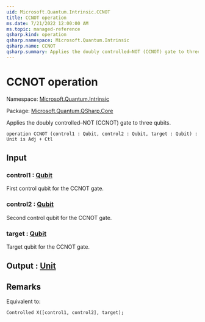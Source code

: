 ```yaml
---
uid: Microsoft.Quantum.Intrinsic.CCNOT
title: CCNOT operation
ms.date: 7/21/2022 12:00:00 AM
ms.topic: managed-reference
qsharp.kind: operation
qsharp.namespace: Microsoft.Quantum.Intrinsic
qsharp.name: CCNOT
qsharp.summary: Applies the doubly controlled–NOT (CCNOT) gate to three qubits.
---
```


# CCNOT operation

Namespace: [Microsoft.Quantum.Intrinsic](xref:Microsoft.Quantum.Intrinsic)

Package: [Microsoft.Quantum.QSharp.Core](https://nuget.org/packages/Microsoft.Quantum.QSharp.Core)


Applies the doubly controlled–NOT (CCNOT) gate to three qubits.

```qsharp
operation CCNOT (control1 : Qubit, control2 : Qubit, target : Qubit) : Unit is Adj + Ctl
```


## Input

### control1 : [Qubit](xref:microsoft.quantum.qsharp.valueliterals#qubit-literals)

First control qubit for the CCNOT gate.


### control2 : [Qubit](xref:microsoft.quantum.qsharp.valueliterals#qubit-literals)

Second control qubit for the CCNOT gate.


### target : [Qubit](xref:microsoft.quantum.qsharp.valueliterals#qubit-literals)

Target qubit for the CCNOT gate.



## Output : [Unit](xref:microsoft.quantum.qsharp.valueliterals#unit-literal)



## Remarks

Equivalent to:```qsharpControlled X([control1, control2], target);```
